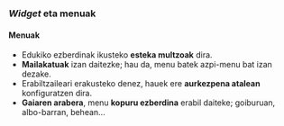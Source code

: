 ### *Widget* eta menuak
#### Menuak

- Edukiko ezberdinak ikusteko **esteka multzoak** dira.
- **Mailakatuak** izan daitezke; hau da, menu batek azpi-menu bat izan dezake.
- Erabiltzaileari erakusteko denez, hauek ere **aurkezpena atalean** konfiguratzen dira.
- **Gaiaren arabera**, menu **kopuru ezberdina** erabil daiteke; goiburuan, albo-barran, behean...